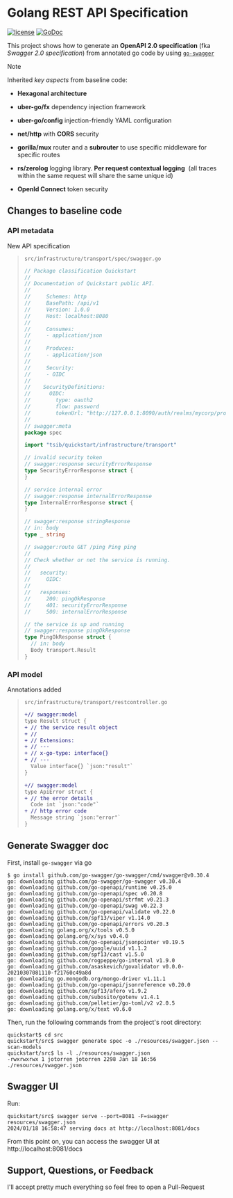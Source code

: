 # Golang REST API Specification 
[![license](https://img.shields.io/badge/license-MIT-blue)](https://github.com/jotorren/go-quickstart/blob/feature/openapi-spec/LICENSE)
[![GoDoc](https://godoc.org/github.com/go-swagger/go-swagger?status.svg)](http://godoc.org/github.com/go-swagger/go-swagger)

This project shows how to generate an **OpenAPI 2.0 specification** (fka *Swagger 2.0 specification*) from annotated go code by using [`go-swagger`](https://goswagger.io/) 
      
> [!NOTE]
> Inherited *key aspects* from baseline code:
>
> - **Hexagonal architecture**
> 
> - **uber-go/fx** dependency injection framework
> 
> - **uber-go/config** injection-friendly YAML configuration
> 
> - **net/http** with **CORS** security
> 
> - **gorilla/mux** router and a **subrouter** to use specific middleware for specific routes
> 
> - **rs/zerolog** logging library. **Per request contextual logging**  (all traces within the same request will share the same unique id)
>
> - **OpenId Connect** token security

## Changes to baseline code

### API metadata

New API specification

> `src/infrastructure/transport/spec/swagger.go`
> 
> ```go
> // Package classification Quickstart
> //
> // Documentation of Quickstart public API.
> //
> //	 Schemes: http
> //	 BasePath: /api/v1
> //	 Version: 1.0.0
> //	 Host: localhost:8080
> //
> //	 Consumes:
> //	 - application/json
> //
> //	 Produces:
> //	 - application/json
> //
> //	 Security:
> //	 - OIDC
> //
> //	SecurityDefinitions:
> //	  OIDC:
> //	    type: oauth2
> //	    flow: password
> //	    tokenUrl: "http://127.0.0.1:8090/auth/realms/mycorp/protocol/openid-connect/token"
> //
> // swagger:meta
> package spec
> 
> import "tsib/quickstart/infrastructure/transport"
> 
> // invalid security token
> // swagger:response securityErrorResponse
> type SecurityErrorResponse struct {
> }
> 
> // service internal error
> // swagger:response internalErrorResponse
> type InternalErrorResponse struct {
> }
> 
> // swagger:response stringResponse
> // in: body
> type _ string
> 
> // swagger:route GET /ping Ping ping
> //
> // Check whether or not the service is running.
> //
> //   security:
> //     OIDC:
> //
> //   responses:
> //     200: pingOkResponse
> //     401: securityErrorResponse
> //     500: internalErrorResponse
> 
> // the service is up and running
> // swagger:response pingOkResponse
> type PingOkResponse struct {
> 	// in: body
> 	Body transport.Result
> }
> ```

### API model

Annotations added

> `src/infrastructure/transport/restcontroller.go`
> ```diff
> +// swagger:model
> type Result struct {
> +	// the service result object
> +	//
> +	// Extensions:
> +	// ---
> +	// x-go-type: interface{}
> +	// ---
> 	Value interface{} `json:"result"`
> }
> 
> +// swagger:model
> type ApiError struct {
> +	// the error details
> 	Code int `json:"code"`
> +	// http error code
> 	Message string `json:"error"`
> }
> ```

## Generate Swagger doc

First, install `go-swagger` via go

```shell
$ go install github.com/go-swagger/go-swagger/cmd/swagger@v0.30.4
go: downloading github.com/go-swagger/go-swagger v0.30.4
go: downloading github.com/go-openapi/runtime v0.25.0
go: downloading github.com/go-openapi/spec v0.20.8
go: downloading github.com/go-openapi/strfmt v0.21.3
go: downloading github.com/go-openapi/swag v0.22.3
go: downloading github.com/go-openapi/validate v0.22.0
go: downloading github.com/spf13/viper v1.14.0
go: downloading github.com/go-openapi/errors v0.20.3
go: downloading golang.org/x/tools v0.5.0
go: downloading golang.org/x/sys v0.4.0
go: downloading github.com/go-openapi/jsonpointer v0.19.5
go: downloading github.com/google/uuid v1.1.2
go: downloading github.com/spf13/cast v1.5.0
go: downloading github.com/rogpeppe/go-internal v1.9.0
go: downloading github.com/asaskevich/govalidator v0.0.0-20210307081110-f21760c49a8d
go: downloading go.mongodb.org/mongo-driver v1.11.1
go: downloading github.com/go-openapi/jsonreference v0.20.0
go: downloading github.com/spf13/afero v1.9.2
go: downloading github.com/subosito/gotenv v1.4.1
go: downloading github.com/pelletier/go-toml/v2 v2.0.5
go: downloading golang.org/x/text v0.6.0
```

Then, run the following commands from the project's root directory:

```shell
quickstart$ cd src 
quickstart/src$ swagger generate spec -o ./resources/swagger.json --scan-models
quickstart/src$ ls -l ./resources/swagger.json 
-rwxrwxrwx 1 jotorren jotorren 2298 Jan 18 16:56 ./resources/swagger.json
```

## Swagger UI

Run:

```shell
quickstart/src$ swagger serve --port=8081 -F=swagger resources/swagger.json
2024/01/18 16:58:47 serving docs at http://localhost:8081/docs
```

From this point on, you can access the swagger UI at http://localhost:8081/docs

## Support, Questions, or Feedback

I'll accept pretty much everything so feel free to open a Pull-Request
